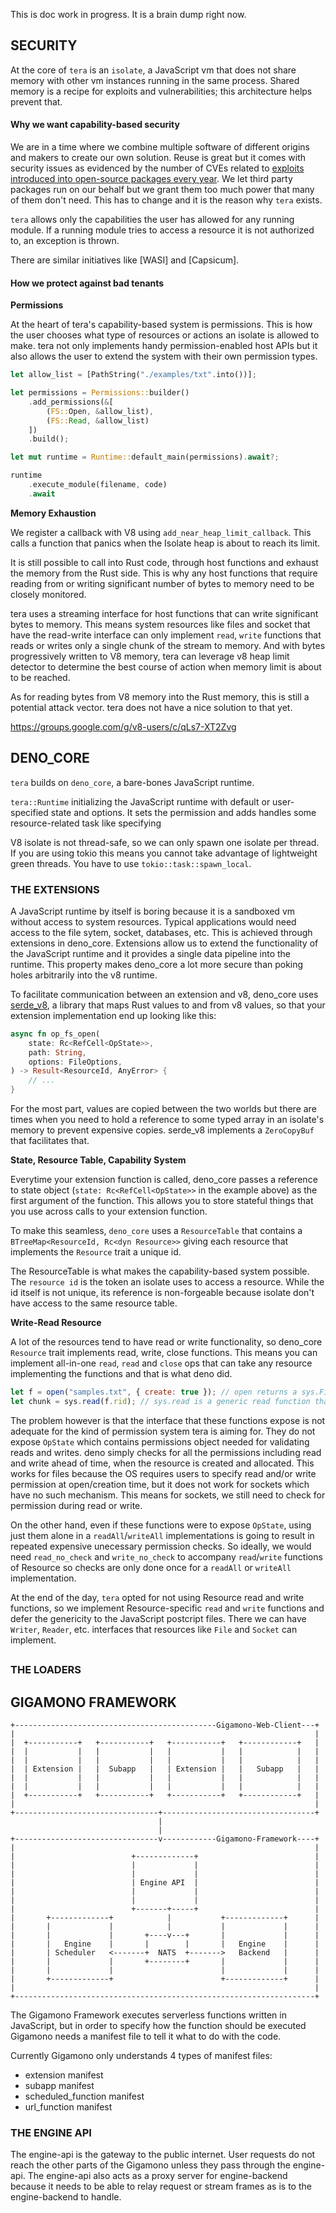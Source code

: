 This is doc work in progress. It is a brain dump right now.

## SECURITY

At the core of `tera` is an `isolate`, a JavaScript vm that does not share memory with other vm instances running in the same process. Shared memory is a recipe for exploits and vulnerabilities; this architecture helps prevent that.

#### Why we want capability-based security

We are in a time where we combine multiple software of different origins and makers to create our own solution. Reuse is great but it comes with security issues as evidenced by the number of CVEs related to [exploits introduced into open-source packages every year](). We let third party packages run on our behalf but we grant them too much power that many of them don't need. This has to change and it is the reason why `tera` exists.

`tera` allows only the capabilities the user has allowed for any running module. If a running module tries to access a resource it is not authorized to, an exception is thrown.

There are similar initiatives like [WASI] and [Capsicum].

#### How we protect against bad tenants

**Permissions**

At the heart of tera's capability-based system is permissions. This is how the user chooses what type of resources or actions an isolate is allowed to make. tera not only implements handy permission-enabled host APIs but it also allows the user to extend the system with their own permission types.

```rs
let allow_list = [PathString("./examples/txt".into())];

let permissions = Permissions::builder()
    .add_permissions(&[
        (FS::Open, &allow_list),
        (FS::Read, &allow_list)
    ])
    .build();

let mut runtime = Runtime::default_main(permissions).await?;

runtime
    .execute_module(filename, code)
    .await
```

**Memory Exhaustion**

We register a callback with V8 using `add_near_heap_limit_callback`. This calls a function that panics when the Isolate heap is about to reach its limit.

It is still possible to call into Rust code, through host functions and exhaust the memory from the Rust side. This is why any host functions that require reading from or writing significant number of bytes to memory need to be closely monitored.

tera uses a streaming interface for host functions that can write significant bytes to memory. This means system resources like files and socket that have the read-write interface can only implement `read`, `write` functions that reads or writes only a single chunk of the stream to memory. And with bytes progressively written to V8 memory, tera can leverage v8 heap limit detector to determine the best course of action when memory limit is about to be reached.

As for reading bytes from V8 memory into the Rust memory, this is still a potential attack vector. tera does not have a nice solution to that yet.

https://groups.google.com/g/v8-users/c/qLs7-XT2Zvg

## DENO_CORE

`tera` builds on `deno_core`, a bare-bones JavaScript runtime.

`tera::Runtime` initializing the JavaScript runtime with default or user-specified state and options. It sets the permission and adds handles some resource-related task like specifying

V8 isolate is not thread-safe, so we can only spawn one isolate per thread. If you are using tokio this means you cannot take advantage of lightweight green threads. You have to use `tokio::task::spawn_local`.

### THE EXTENSIONS

A JavaScript runtime by itself is boring because it is a sandboxed vm without access to system resources. Typical applications would need access to the file sytem, socket, databases, etc. This is achieved through extensions in deno_core. Extensions allow us to extend the functionality of the JavaScript runtime and it provides a single data pipeline into the runtime. This property makes deno_core a lot more secure than poking holes arbitrarily into the v8 runtime.

To facilitate communication between an extension and v8, deno_core uses [serde_v8](https://crates.io/crates/serde_v8), a library that maps Rust values to and from v8 values, so that your extension implementation end up looking like this:

```rs
async fn op_fs_open(
    state: Rc<RefCell<OpState>>,
    path: String,
    options: FileOptions,
) -> Result<ResourceId, AnyError> {
    // ...
}
```

For the most part, values are copied between the two worlds but there are times when you need to hold a reference to some typed array in an isolate's memory to prevent expensive copies. serde_v8 implements a `ZeroCopyBuf` that facilitates that.

**State, Resource Table, Capability System**

Everytime your extension function is called, deno_core passes a reference to state object (`state: Rc<RefCell<OpState>>` in the example above) as the first argument of the function. This allows you to store stateful things that you use across calls to your extension function.

To make this seamless, `deno_core` uses a `ResourceTable` that contains a `BTreeMap<ResourceId, Rc<dyn Resource>>` giving each resource that implements the `Resource` trait a unique id.

The ResourceTable is what makes the capability-based system possible. The `resource id` is the token an isolate uses to access a resource. While the id itself is not unique, its reference is non-forgeable because isolate don't have access to the same resource table.

**Write-Read Resource**

A lot of the resources tend to have read or write functionality, so deno_core `Resource` trait implements read, write, close functions. This means you can implement all-in-one `read`, `read` and `close` ops that can take any resource implementing the functions and that is what deno did.

```js
let f = open("samples.txt", { create: true }); // open returns a sys.File.
let chunk = sys.read(f.rid); // sys.read is a generic read function that can read from any dyn Resource.
```

The problem however is that the interface that these functions expose is not adequate for the kind of permission system tera is aiming for. They do not expose `OpState` which contains permissions object needed for validating reads and writes. deno simply checks for all the permissions including read and write ahead of time, when the resource is created and allocated. This works for files because the OS requires users to specify read and/or write permission at open/creation time, but it does not work for sockets which have no such mechanism. This means for sockets, we still need to check for permission during read or write.

On the other hand, even if these functions were to expose `OpState`, using just them alone in a `readAll`/`writeAll` implementations is going to result in repeated expensive unecessary permission checks. So ideally, we would need `read_no_check` and `write_no_check` to accompany `read`/`write` functions of Resource so checks are only done once for a `readAll` or `writeAll` implementation.

At the end of the day, `tera` opted for not using Resource read and write functions, so we implement Resource-specific `read` and `write` functions and defer the genericity to the JavaScript postcript files. There we can have `Writer`, `Reader`, etc. interfaces that resources like `File` and `Socket` can implement.

##

### THE LOADERS

## GIGAMONO FRAMEWORK
```
+---------------------------------------------Gigamono-Web-Client---+
|                                                                   |
|  +-----------+   +-----------+   +-----------+   +------------+   |
|  |           |   |           |   |           |   |            |   |
|  |           |   |           |   |           |   |            |   |
|  | Extension |   |  Subapp   |   | Extension |   |   Subapp   |   |
|  |           |   |           |   |           |   |            |   |
|  |           |   |           |   |           |   |            |   |
|  +-----------+   +-----------+   +-----------+   +------------+   |
|                                                                   |
+--------------------------------+----------------------------------+
                                 |
                                 |
+--------------------------------v------------Gigamono-Framework----+
|                                                                   |
|                          +-------------+                          |
|                          |             |                          |
|                          |             |                          |
|                          | Engine API  |                          |
|                          |             |                          |
|                          |             |                          |
|                          +-------+-----+                          |
|       +-------------+            |           +-------------+      |
|       |             |            |           |             |      |
|       |             |       +----v---+       |             |      |
|       |   Engine    |       |        |       |   Engine    |      |
|       | Scheduler   <-------+  NATS  +------->   Backend   |      |
|       |             |       +--------+       |             |      |
|       |             |                        |             |      |
|       +-------------+                        +-------------+      |
|                                                                   |
+-------------------------------------------------------------------+
```

The Gigamono Framework executes serverless functions written in JavaScript, but in order to specify how the function should be executed Gigamono needs a manifest file to tell it what to do with the code.

Currently Gigamono only understands 4 types of manifest files:
- extension manifest
- subapp manifest
- scheduled_function manifest
- url_function manifest


### THE ENGINE API

The engine-api is the gateway to the public internet. User requests do not reach the other parts of the Gigamono unless they pass through the engine-api.
The engine-api also acts as a proxy server for engine-backend because it needs to be able to relay request or stream frames as is to the engine-backend to handle.

